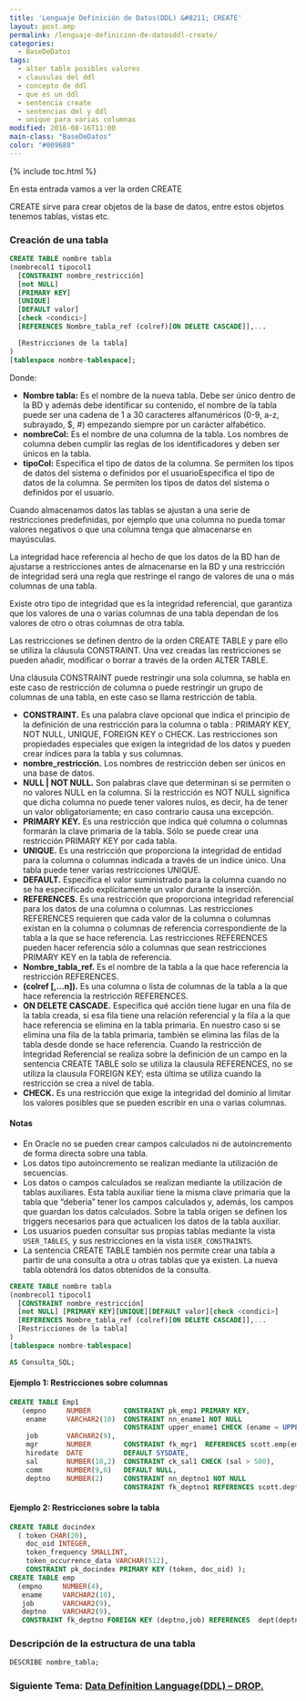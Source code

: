 ```yaml
---
title: 'Lenguaje Definición de Datos(DDL) &#8211; CREATE'
layout: post.amp
permalink: /lenguaje-definicion-de-datosddl-create/
categories:
  - BaseDeDatos
tags:
  - alter table posibles valores
  - clausulas del ddl
  - concepto de ddl
  - que es un ddl
  - sentencia create
  - sentencias dml y ddl
  - unique para varias columnas
modified: 2016-08-16T11:00
main-class: "BaseDeDatos"
color: "#009688"
---
```


{% include toc.html %}

En esta entrada vamos a ver la orden CREATE

CREATE sirve para crear objetos de la base de datos, entre estos objetos tenemos tablas, vistas etc.

### Creación de una tabla

```sql
CREATE TABLE nombre tabla
(nombrecol1 tipocol1
  [CONSTRAINT nombre_restricción]
  [not NULL]
  [PRIMARY KEY]
  [UNIQUE]
  [DEFAULT valor]
  [check <condici>]
  [REFERENCES Nombre_tabla_ref (colref)[ON DELETE CASCADE]],...

  [Restricciones de la tabla]
)
[tablespace nombre-tablespace];
```

<!--ad-->

Donde:

* **Nombre tabla:** Es el nombre de la nueva tabla. Debe ser único dentro de la BD y además debe identificar su contenido, el nombre de la tabla puede ser una cadena de 1 a 30 caracteres alfanuméricos (0-9, a-z, subrayado, $, #) empezando siempre por un carácter alfabético.
* **nombreCol:** Es el nombre de una columna de la tabla. Los nombres de columna deben cumplir las reglas de los identificadores y deben ser únicos en la tabla.
* **tipoCol:** Especifica el tipo de datos de la columna. Se permiten los tipos de datos del sistema o definidos por el usuarioEspecifica el tipo de datos de la columna. Se permiten los tipos de datos del sistema o definidos por el usuario.

Cuando almacenamos datos las tablas se ajustan a una serie de restricciones predefinidas, por ejemplo que una columna no pueda tomar valores negativos o que una columna tenga que almacenarse en mayúsculas.

La integridad hace referencia al hecho de que los datos de la BD han de ajustarse a restricciones antes de almacenarse en la BD y una restricción de integridad será una regla que restringe el rango de valores de una o más columnas de una tabla.

Existe otro tipo de integridad que es la integridad referencial, que garantiza que los valores de una o varias columnas de una tabla dependan de los valores de otro o otras columnas de otra tabla.

Las restricciones se definen dentro de la orden CREATE TABLE y pare ello se utiliza la cláusula CONSTRAINT. Una vez creadas las restricciones se pueden añadir, modificar o borrar a través de la orden ALTER TABLE.

Una cláusula CONSTRAINT puede restringir una sola columna, se habla en este caso de restricción de columna o puede restringir un grupo de columnas de una tabla, en este caso se llama restricción de tabla.

* **CONSTRAINT.** Es una palabra clave opcional que indica el principio de la definición de una restricción para la columna o tabla : PRIMARY KEY, NOT NULL, UNIQUE, FOREIGN KEY o CHECK. Las restricciones son propiedades especiales que exigen la integridad de los datos y pueden crear índices para la tabla y sus columnas.
* **nombre_restricción.** Los nombres de restricción deben ser únicos en una base de datos.
* **NULL \| NOT NULL.** Son palabras clave que determinan si se permiten o no valores NULL en la columna. Si la restricción es NOT NULL significa que dicha columna no puede tener valores nulos, es decir, ha de tener un valor obligatoriamente; en caso contrario causa una excepción.
* **PRIMARY KEY.** Es una restricción que indica qué columna o columnas formarán la clave primaria de la tabla. Sólo se puede crear una restricción PRIMARY KEY por cada tabla.
* **UNIQUE.** Es una restricción que proporciona la integridad de entidad para la columna o columnas indicada a través de un índice único. Una tabla puede tener varias restricciones UNIQUE.
* **DEFAULT.** Especifica el valor suministrado para la columna cuando no se ha especificado explícitamente un valor durante la inserción.
* **REFERENCES.** Es una restricción que proporciona integridad referencial para los datos de una columna o columnas. Las restricciones REFERENCES requieren que cada valor de la columna o columnas existan en la columna o columnas de referencia correspondiente de la tabla a la que se hace referencia. Las restricciones REFERENCES pueden hacer referencia sólo a columnas que sean restricciones PRIMARY KEY en la tabla de referencia.
* **Nombre_tabla_ref.** Es el nombre de la tabla a la que hace referencia la restricción REFERENCES.
* **(colref [,&#8230;n]).** Es una columna o lista de columnas de la tabla a la que hace referencia la restricción REFERENCES.
* **ON DELETE CASCADE.** Especifica qué acción tiene lugar en una fila de la tabla creada, si esa fila tiene una relación referencial y la fila a la que hace referencia se elimina en la tabla primaria. En nuestro caso si se elimina una fila de la tabla primaria, también se elimina las filas de la tabla desde donde se hace referencia.
    Cuando la restricción de Integridad Referencial se realiza sobre la definición de un campo en la sentencia CREATE TABLE solo se utiliza la clausula REFERENCES, no se utiliza la clausula FOREIGN KEY; esta última se utiliza cuando la restricción se crea a nivel de tabla. 
* **CHECK.** Es una restricción que exige la integridad del dominio al limitar los valores posibles que se pueden escribir en una o varias columnas.

####  Notas

- En Oracle no se pueden crear campos calculados ni de autoincremento de forma directa sobre una tabla.
- Los datos tipo autoincremento se realizan mediante la utilización de secuencias.
- Los datos o campos calculados se realizan mediante la utilización de tablas auxiliares. Esta tabla auxiliar tiene la misma clave primaria que la tabla que “deberia” tener los campos calculados y, además, los campos que guardan los datos calculados. Sobre la tabla origen se definen los triggers necesarios para que actualicen los datos de la tabla auxiliar.
- Los usuarios pueden consultar sus propias tablas mediante la vista `USER_TABLES`, y sus restricciones en la vista `USER_CONSTRAINTS`.
- La sentencia CREATE TABLE también nos permite crear una tabla a partir de una consulta a otra u otras tablas que ya existen. La nueva tabla obtendrá los datos obtenidos de la consulta.

```sql
CREATE TABLE nombre tabla
(nombrecol1 tipocol1
  [CONSTRAINT nombre_restricción]
  [not NULL] [PRIMARY KEY][UNIQUE][DEFAULT valor][check <condici>]
  [REFERENCES Nombre_tabla_ref (colref)[ON DELETE CASCADE]],...
  [Restricciones de la tabla]
)
[tablespace nombre-tablespace]

AS Consulta_SQL;
```

#### Ejemplo 1: Restricciones sobre columnas

```sql
CREATE TABLE Emp1
   (empno     NUMBER        CONSTRAINT pk_emp1 PRIMARY KEY,
    ename     VARCHAR2(10)  CONSTRAINT nn_ename1 NOT NULL
                            CONSTRAINT upper_ename1 CHECK (ename = UPPER(ename)),
    job       VARCHAR2(9),
    mgr       NUMBER        CONSTRAINT fk_mgr1  REFERENCES scott.emp(empno),
    hiredate  DATE          DEFAULT SYSDATE,
    sal       NUMBER(10,2)  CONSTRAINT ck_sal1 CHECK (sal > 500),
    comm      NUMBER(9,0)   DEFAULT NULL,
    deptno    NUMBER(2)     CONSTRAINT nn_deptno1 NOT NULL
                            CONSTRAINT fk_deptno1 REFERENCES scott.dept(deptno) ) ;
```

#### Ejemplo 2: Restricciones sobre la tabla


```sql
CREATE TABLE docindex
  ( token CHAR(20),
    doc_oid INTEGER,
    token_frequency SMALLINT,
    token_occurrence_data VARCHAR(512),
    CONSTRAINT pk_docindex PRIMARY KEY (token, doc_oid) );
CREATE TABLE emp
  (empno     NUMBER(4),
   ename     VARCHAR2(10),
   job       VARCHAR2(9),
   deptno    VARCHAR2(9),
   CONSTRAINT fk_deptno FOREIGN KEY (deptno,job) REFERENCES  dept(deptno,job));
```

### Descripción de la estructura de una tabla

```sql
DESCRIBE nombre_tabla;
```

### Siguiente Tema: [Data Definition Language(DDL) &#8211; DROP.][1] 


 [1]: /lenguaje-definicion-de-datosddl-drop/
